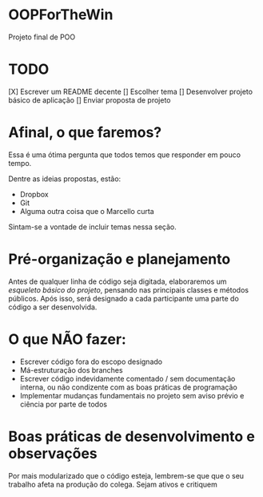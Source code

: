 # OOPForTheWin
Projeto final de POO

# TODO
  [X] Escrever um README decente
  [] Escolher tema
  [] Desenvolver projeto básico de aplicação
  [] Enviar proposta de projeto

# Afinal, o que faremos?
Essa é uma ótima pergunta que todos temos que responder em pouco tempo.

Dentre as ideias propostas, estão:

  - Dropbox
  - Git
  - Alguma outra coisa que o Marcello curta
  
Sintam-se a vontade de incluir temas nessa seção.

# Pré-organização e planejamento
Antes de qualquer linha de código seja digitada, elaboraremos um *esqueleto básico do projeto*, pensando nas principais classes e métodos públicos. Após isso, será designado a cada participante uma parte do código a ser desenvolvida.

# O que NÃO fazer:
  - Escrever código fora do escopo designado
  - Má-estruturação dos branches
  - Escrever código indevidamente comentado / sem documentação interna, ou não condizente com as boas práticas de programação
  - Implementar mudanças fundamentais no projeto sem aviso prévio e ciência por parte de todos

# Boas práticas de desenvolvimento e observações
Por mais modularizado que o código esteja, lembrem-se que que o seu trabalho afeta na produção do colega. Sejam ativos e critiquem 
